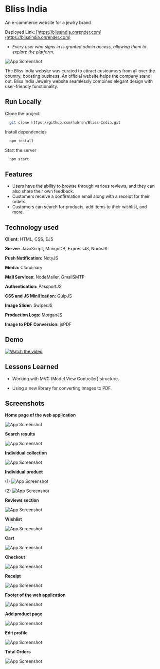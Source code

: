 
# Bliss India

An e-commerce website for a jewlry brand

Deployed Link: [https://blissindia.onrender.com](https://blissindia.onrender.com)

- _Every user who signs in is granted admin access, allowing them to explore the platform._
<!-- - _The hosting platform does not provide persistent disk, and so the images fail to load everytime the server restarts_ -->



![App Screenshot](https://res.cloudinary.com/dddnk0dcn/image/upload/v1706948444/Screenshot_336_p3ecpd.png?text=Home+Page)


The Bliss India website was curated to attract custoumers from all over the country, boosting business. An official website helps the company stand out. Bliss India Jewelry website seamlessly combines elegant design with user-friendly functionality.
## Run Locally

Clone the project

```bash
  git clone https://github.com/huhrsh/Bliss-India.git
```

Install dependencies

```bash
  npm install
```

Start the server

```bash
  npm start
```

## Features

- Users have the ability to browse through various reviews, and they can also share their own feedback.
- Customers receive a confirmation email along with a receipt for their orders.
- Customers can search for products, add items to their wishlist, and more.
## Technology used

**Client:** HTML, CSS, EJS

**Server:** JavaScript, MongoDB, ExpressJS, NodeJS

**Push Notification:** NotyJS

**Media:** Cloudinary

**Mail Services:** NodeMailer, GmailSMTP

**Authentication:** PassportJS

**CSS and JS Minification:** GulpJS

**Image Slider:** SwiperJS

**Production Logs:** MorganJS

**Image to PDF Conversion:** jsPDF








## Demo

[![Watch the video](https://res.cloudinary.com/dddnk0dcn/image/upload/v1706948444/Screenshot_336_p3ecpd.png)](https://res.cloudinary.com/dddnk0dcn/video/upload/v1706952788/BlissDemo_jvfoxp.mp4)


## Lessons Learned

- Working with MVC (Model View Controller) structure.

- Using a new library for converting images to PDF.


## Screenshots


**Home page of the web application**

![App Screenshot](https://res.cloudinary.com/dddnk0dcn/image/upload/v1706948444/Screenshot_336_p3ecpd.png?text=Home+Page)


**Search results**

![App Screenshot](https://res.cloudinary.com/dddnk0dcn/image/upload/v1706948416/Screenshot_337_k1rmjs.png?text=Search+Result)


**Individual collection**

![App Screenshot](https://res.cloudinary.com/dddnk0dcn/image/upload/v1706948416/Screenshot_340_d0cvb3.png?text=Individual+Page)


**Individual product**

(1)
![App Screenshot](https://res.cloudinary.com/dddnk0dcn/image/upload/v1706948415/Screenshot_2024-02-03_110932_m01lpn.png?text=Single+Product)

(2)
![App Screenshot](https://res.cloudinary.com/dddnk0dcn/image/upload/v1706948415/Screenshot_2024-02-03_110944_mmdhp2.png?text=Single+Product)


**Reviews section**

![App Screenshot](https://res.cloudinary.com/dddnk0dcn/image/upload/v1706948414/Screenshot_344_hrnnbm.png?text=Review+Product)


**Wishlist**

![App Screenshot](https://res.cloudinary.com/dddnk0dcn/image/upload/v1706948415/Screenshot_338_ohsllj.png?text=Wishlist)


**Cart**

![App Screenshot](https://res.cloudinary.com/dddnk0dcn/image/upload/v1706948414/Screenshot_2024-02-03_110751_a5w6u0.png?text=Cart+Page)


**Checkout**

![App Screenshot](https://res.cloudinary.com/dddnk0dcn/image/upload/v1706953637/Screenshot_345_kui6ln.png?text=Checkout+Page)


**Receipt**

![App Screenshot](https://res.cloudinary.com/dddnk0dcn/image/upload/v1706953637/Screenshot_346_dlaaeu.png?text=Receipt+Page)


**Footer of the web application**

![App Screenshot](https://res.cloudinary.com/dddnk0dcn/image/upload/v1706948414/Screenshot_339_yfsuuk.png?text=Footer+Page)


**Add product page**

![App Screenshot](https://res.cloudinary.com/dddnk0dcn/image/upload/v1706948414/Screenshot_343_ji7yxs.png?text=Add+Product+Page)


**Edit profile**

![App Screenshot](https://res.cloudinary.com/dddnk0dcn/image/upload/v1706948415/Screenshot_341_ueqalo.png?text=Edit+Page)


**Total Orders**

![App Screenshot](https://res.cloudinary.com/dddnk0dcn/image/upload/v1706948415/Screenshot_342_uajqsy.png?text=Tota+Orders)
